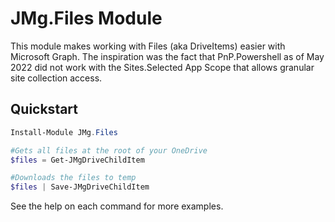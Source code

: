 # JMg.Files Module

This module makes working with Files (aka DriveItems) easier with Microsoft Graph. The inspiration was the fact that
PnP.Powershell as of May 2022 did not work with the Sites.Selected App Scope that allows granular site collection access.

## Quickstart

```powershell
Install-Module JMg.Files

#Gets all files at the root of your OneDrive
$files = Get-JMgDriveChildItem

#Downloads the files to temp
$files | Save-JMgDriveChildItem

```

See the help on each command for more examples.
